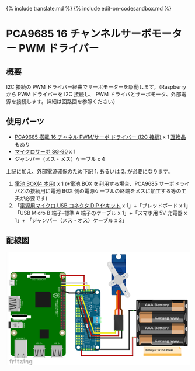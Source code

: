 {% include translate.md %}
{% include edit-on-codesandbox.md %}

# PCA9685 16 チャンネルサーボモーター PWM ドライバー

## 概要

I2C 接続の PWM ドライバー経由でサーボモーターを駆動します。（Raspberry から PWM ドライバーを I2C 接続し、 PWM ドライバとサーボモータ、外部電源を接続します。詳細は回路図を参照ください）

## 使用パーツ

- [PCA9685 搭載 16 チャネル PWM/サーボ ドライバー (I2C 接続)](https://www.switch-science.com/catalog/961/) x 1 [互換品](https://www.amazon.co.jp/s/?field-keywords=PCA9685)もあり
- [マイクロサーボ SG-90](http://akizukidenshi.com/catalog/g/gM-08761/) x 1
- ジャンパー（メス・メス）ケーブル x 4

上記に加え、外部電源確保のため下記 1. あるいは 2. が必要になります。

1. [電池 BOX(4 本用)](http://akizukidenshi.com/catalog/g/gP-03087/) x 1 (※電池 BOX を利用する場合、PCA9685 サーボドライバとの接続用に電池 BOX 側の電源ケーブルの終端をメスに加工する等の工夫が必要です)
2. 「[電源用マイクロ USB コネクタ DIP 化キット](http://akizukidenshi.com/catalog/g/gK-10972/) x 1」+「ブレッドボード x 1」「USB Micro B 端子-標準 A 端子のケーブル x 1」+「スマホ用 5V 充電器 x 1」+ 「ジャンパー（メス・オス）ケーブル x 2」

## 配線図

![配線図](schematic.png)
